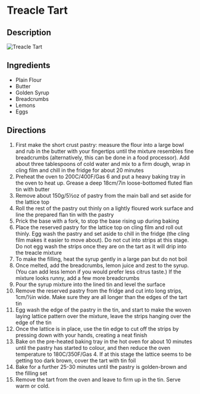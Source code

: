 # Treacle Tart

## Description
![Treacle Tart](https://www.themealdb.com/images/media/meals/wprvrw1511641295.jpg "Treacle Tart")

## Ingredients
- Plain Flour
- Butter
- Golden Syrup
- Breadcrumbs
- Lemons
- Eggs

## Directions
1. First make the short crust pastry: measure the flour into a large bowl and rub in the butter with your fingertips until the mixture resembles fine breadcrumbs (alternatively, this can be done in a food processor). Add about three tablespoons of cold water and mix to a firm dough, wrap in cling film and chill in the fridge for about 20 minutes
2. Preheat the oven to 200C/400F/Gas 6 and put a heavy baking tray in the oven to heat up. Grease a deep 18cm/7in loose-bottomed fluted flan tin with butter
3. Remove about 150g/5½oz of pastry from the main ball and set aside for the lattice top
4. Roll the rest of the pastry out thinly on a lightly floured work surface and line the prepared flan tin with the pastry
5. Prick the base with a fork, to stop the base rising up during baking
6. Place the reserved pastry for the lattice top on cling film and roll out thinly. Egg wash the pastry and set aside to chill in the fridge (the cling film makes it easier to move about). Do not cut into strips at this stage. Do not egg wash the strips once they are on the tart as it will drip into the treacle mixture
7. To make the filling, heat the syrup gently in a large pan but do not boil
8. Once melted, add the breadcrumbs, lemon juice and zest to the syrup. (You can add less lemon if you would prefer less citrus taste.) If the mixture looks runny, add a few more breadcrumbs
9. Pour the syrup mixture into the lined tin and level the surface
10. Remove the reserved pastry from the fridge and cut into long strips, 1cm/½in wide. Make sure they are all longer than the edges of the tart tin
11. Egg wash the edge of the pastry in the tin, and start to make the woven laying lattice pattern over the mixture, leave the strips hanging over the edge of the tin
12. Once the lattice is in place, use the tin edge to cut off the strips by pressing down with your hands, creating a neat finish
13. Bake on the pre-heated baking tray in the hot oven for about 10 minutes until the pastry has started to colour, and then reduce the oven temperature to 180C/350F/Gas 4. If at this stage the lattice seems to be getting too dark brown, cover the tart with tin foil
14. Bake for a further 25-30 minutes until the pastry is golden-brown and the filling set
15. Remove the tart from the oven and leave to firm up in the tin. Serve warm or cold.
